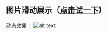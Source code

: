 ## 图片滑动展示（[点击试一下](http://bebee.cc/page-demo/index.html)）
动态效果：
![alt text](https://github.com/UAustin/page-demo/blob/gh-pages/img/pagedemo.gif)
